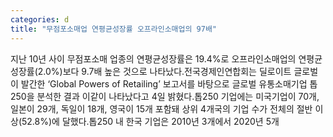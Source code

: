 ```yaml
---
categories: d
title: "무점포소매업 연평균성장률 오프라인소매업의 97배"
---
```

지난 10년 사이 무점포소매 업종의 연평균성장률은 19.4%로 오프라인소매업의 연평균성장률(2.0%)보다 9.7배 높은 것으로 나타났다.전국경제인연합회는 딜로이트 글로벌이 발간한 ‘Global Powers of Retailing’ 보고서를 바탕으로 글로벌 유통소매기업 톱250을 분석한 결과 이같이 나타났다고 4일 밝혔다.톱250 기업에는 미국기업이 70개, 일본이 29개, 독일이 18개, 영국이 15개 포함돼 상위 4개국의 기업 수가 전체의 절반 이상(52.8%)에 달했다.톱250 내 한국 기업은 2010년 3개에서 2020년 5개